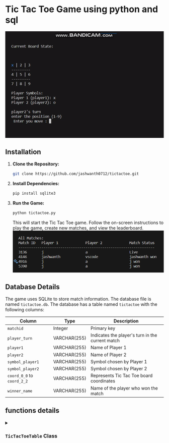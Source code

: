 # Tic Tac Toe Game using python and sql
![](https://github.com/jashwanth0712/tictactoe/blob/main/images/tictactoe_demo.gif?raw=true)
## Installation
1. **Clone the Repository:**
   ```bash
   git clone https://github.com/jashwanth0712/tictactoe.git
   ```
   
2. **Install Dependencies:**
   ```bash
   pip install sqlite3
   ```

3. **Run the Game:**
   ```bash
   python tictactoe.py
   ```
   This will start the Tic Tac Toe game. Follow the on-screen instructions to play the game, create new matches, and view the leaderboard.
![](https://github.com/jashwanth0712/tictactoe/blob/main/images/image2.png?raw=true)

## Database Details

The game uses SQLite to store match information. The database file is named `tictactoe.db`. The database has a table named `tictactoe` with the following columns:

| Column           | Type           | Description                                    |
|------------------|----------------|------------------------------------------------|
| `matchid`        | Integer        | Primary key                                    |
| `player_turn`    | VARCHAR(255)   | Indicates the player's turn in the current match|
| `player1`        | VARCHAR(255)   | Name of Player 1                               |
| `player2`        | VARCHAR(255)   | Name of Player 2                               |
| `symbol_player1` | VARCHAR(255)   | Symbol chosen by Player 1                      |
| `symbol_player2` | VARCHAR(255)   | Symbol chosen by Player 2                      |
| `coord_0_0` to `coord_2_2` | VARCHAR(255) | Represents Tic Tac Toe board coordinates    |
| `winner_name`    | VARCHAR(255)   | Name of the player who won the match           |

## functions details 
<details>
<summary><h3><code>TicTacToeTable</code> Class</h3></summary>

<details>
<summary><code>__init__(self, db_name='tictactoe.db')</code></summary>

- **Parameters:**
  - `db_name` (str, optional): The name of the SQLite database. Defaults to 'tictactoe.db'.
- **Explanation:**
  - Initializes a `TicTacToeTable` object, connecting to the specified SQLite database.

</details>

<details>
<summary><code>create_table(self)</code></summary>

- **Parameters:**
  - None
- **Explanation:**
  - Creates the 'tictactoe' table in the SQLite database if it doesn't already exist. The table structure includes fields for match details and the Tic Tac Toe board.

</details>

<details>
<summary><code>close_connection(self)</code></summary>

- **Parameters:**
  - None
- **Explanation:**
  - Closes the connection to the SQLite database.

</details>

<details>
<summary><code>insert_new_match(self, matchid, player1, player2, symbol_player1, symbol_player2)</code></summary>

- **Parameters:**
  - `matchid` (int): Unique identifier for the match.
  - `player1` (str): Name of Player 1.
  - `player2` (str): Name of Player 2.
  - `symbol_player1` (str): Symbol chosen by Player 1.
  - `symbol_player2` (str): Symbol chosen by Player 2.
- **Explanation:**
  - Inserts a new match into the database with provided match details and randomly assigns the starting player.

</details>

<details>
<summary><code>update_board(self, matchid, coord, player, symbol)</code></summary>

- **Parameters:**
  - `matchid` (int): Unique identifier for the match.
  - `coord` (str): Coordinate on the Tic Tac Toe board (e.g., 'coord_0_0').
  - `player` (str): Name of the player making the move.
  - `symbol` (str): Symbol representing the player's move.
- **Explanation:**
  - Updates the Tic Tac Toe board with the player's move.

</details>

<details>
<summary><code>end_match(self, matchid, winner_name)</code></summary>

- **Parameters:**
  - `matchid` (int): Unique identifier for the match.
  - `winner_name` (str): Name of the player who won the match.
- **Explanation:**
  - Marks the end of a match and records the winner.

</details>

<details>
<summary><code>get_board_state(self, matchid)</code></summary>

- **Parameters:**
  - `matchid` (int): Unique identifier for the match.
- **Explanation:**
  - Retrieves the current state of the Tic Tac Toe board for a given match.

</details>

<details>
<summary><code>check_winner(self, board_state)</code></summary>

- **Parameters:**
  - `board_state` (dict): Dictionary representing the current state of the Tic Tac Toe board.
- **Explanation:**
  - Checks if there is a winner based on the current board state.

</details>

<details>
<summary><code>show_leaderboard(self)</code></summary>

- **Parameters:**
  - None
- **Explanation:**
  - Displays the leaderboard showing match IDs and winners.

</details>

<details>
<summary><code>create_new_match(self)</code></summary>

- **Parameters:**
  - None
- **Explanation:**
  - Creates a new match with a random match ID and prompts users for player names and symbols.

</details>

<details>
<summary><code>open_all_matches(self)</code></summary>

- **Parameters:**
  - None
- **Explanation:**
  - Displays information about all existing matches, including match ID, player names, and match status.

</details>

<details>
<summary><code>open_existing_match(self, match_id=None)</code></summary>

- **Parameters:**
  - `match_id` (int, optional): The match ID to open. If not provided, prompts the user for input.
- **Explanation:**
  - Opens an existing match using the provided match ID or user input. Allows players to take turns making moves until there is a winner.

</details>

<details>
<summary><code>fill_boxes(self, match_id, player)</code></summary>

- **Parameters:**
  - `match_id` (int): Unique identifier for the match.
  - `player` (str): Name of the player making the move.
- **Explanation:**
  - Allows a player to make a move on the Tic Tac Toe board.

</details>

<details>
<summary><code>print_colored(self, text, color)</code></summary>

- **Parameters:**
  - `text` (str): The text to be colored.
  - `color` (str): The color to apply to the text (e.g., 'red', 'green').
- **Explanation:**
  - Adds color to the console output.

</details>

<details>
<summary><code>print_board(self, board_state)</code></summary>

- **Parameters:**
  - `board_state` (dict): Dictionary representing the current state of the Tic Tac Toe board.
- **Explanation:**
  - Prints the current state of the Tic Tac Toe board with formatted symbols and player information.

</details>

</details>

